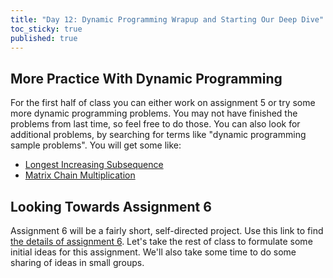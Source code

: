 ```yaml
---
title: "Day 12: Dynamic Programming Wrapup and Starting Our Deep Dive"
toc_sticky: true
published: true
---
```


## More Practice With Dynamic Programming

For the first half of class you can either work on assignment 5 or try some more dynamic programming problems.  You may not have finished the problems from last time, so feel free to do those.  You can also look for additional problems, by searching for terms like "dynamic programming sample problems".  You will get some like:
* [Longest Increasing Subsequence](https://www.techiedelight.com/longest-increasing-subsequence-using-dynamic-programming/)
* [Matrix Chain Multiplication](https://www.techiedelight.com/matrix-chain-multiplication/)

## Looking Towards Assignment 6

Assignment 6 will be a fairly short, self-directed project.  Use this link to find [the details of assignment 6](../assignments/assignment_06.md).  Let's take the rest of class to formulate some initial ideas for this assignment.  We'll also take some time to do some sharing of ideas in small groups.